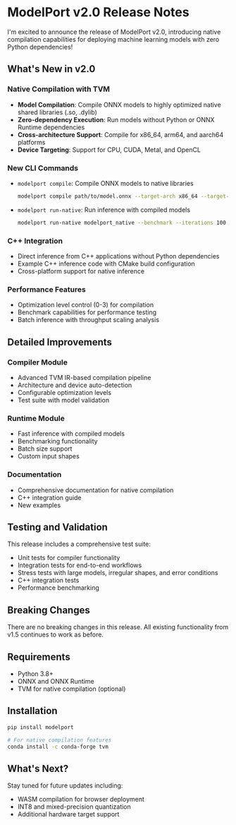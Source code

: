 # ModelPort v2.0 Release Notes

I'm excited to announce the release of ModelPort v2.0, introducing native compilation capabilities for deploying machine learning models with zero Python dependencies!

## What's New in v2.0

### Native Compilation with TVM

- **Model Compilation**: Compile ONNX models to highly optimized native shared libraries (.so, .dylib)
- **Zero-dependency Execution**: Run models without Python or ONNX Runtime dependencies
- **Cross-architecture Support**: Compile for x86_64, arm64, and aarch64 platforms
- **Device Targeting**: Support for CPU, CUDA, Metal, and OpenCL

### New CLI Commands

- `modelport compile`: Compile ONNX models to native libraries
  ```bash
  modelport compile path/to/model.onnx --target-arch x86_64 --target-device cpu
  ```

- `modelport run-native`: Run inference with compiled models
  ```bash
  modelport run-native modelport_native --benchmark --iterations 100
  ```

### C++ Integration

- Direct inference from C++ applications without Python dependencies
- Example C++ inference code with CMake build configuration
- Cross-platform support for native inference

### Performance Features

- Optimization level control (0-3) for compilation
- Benchmark capabilities for performance testing
- Batch inference with throughput scaling analysis

## Detailed Improvements

### Compiler Module

- Advanced TVM IR-based compilation pipeline
- Architecture and device auto-detection
- Configurable optimization levels
- Test suite with model validation

### Runtime Module

- Fast inference with compiled models
- Benchmarking functionality
- Batch size support
- Custom input shapes

### Documentation

- Comprehensive documentation for native compilation
- C++ integration guide
- New examples

## Testing and Validation

This release includes a comprehensive test suite:

- Unit tests for compiler functionality
- Integration tests for end-to-end workflows
- Stress tests with large models, irregular shapes, and error conditions
- C++ integration tests
- Performance benchmarking

## Breaking Changes

There are no breaking changes in this release. All existing functionality from v1.5 continues to work as before.

## Requirements

- Python 3.8+
- ONNX and ONNX Runtime
- TVM for native compilation (optional)

## Installation

```bash
pip install modelport

# For native compilation features
conda install -c conda-forge tvm
```

## What's Next?

Stay tuned for future updates including:
- WASM compilation for browser deployment
- INT8 and mixed-precision quantization
- Additional hardware target support 